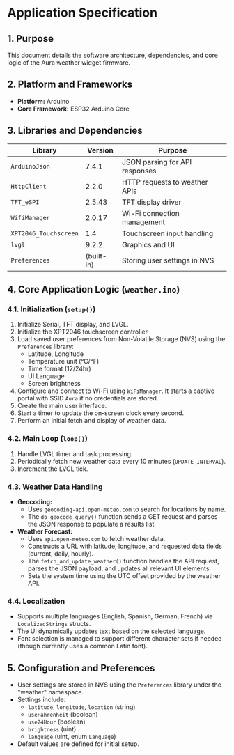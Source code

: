 # Application Specification

## 1. Purpose

This document details the software architecture, dependencies, and core logic of the Aura weather widget firmware.

## 2. Platform and Frameworks

-   **Platform:** Arduino
-   **Core Framework:** ESP32 Arduino Core

## 3. Libraries and Dependencies

| Library               | Version      | Purpose                               |
| --------------------- | ------------ | ------------------------------------- |
| `ArduinoJson`         | 7.4.1        | JSON parsing for API responses        |
| `HttpClient`          | 2.2.0        | HTTP requests to weather APIs         |
| `TFT_eSPI`            | 2.5.43       | TFT display driver                    |
| `WifiManager`         | 2.0.17       | Wi-Fi connection management           |
| `XPT2046_Touchscreen` | 1.4          | Touchscreen input handling            |
| `lvgl`                | 9.2.2        | Graphics and UI                       |
| `Preferences`         | (built-in)   | Storing user settings in NVS          |

## 4. Core Application Logic (`weather.ino`)

### 4.1. Initialization (`setup()`)

1.  Initialize Serial, TFT display, and LVGL.
2.  Initialize the XPT2046 touchscreen controller.
3.  Load saved user preferences from Non-Volatile Storage (NVS) using the `Preferences` library:
    -   Latitude, Longitude
    -   Temperature unit (°C/°F)
    -   Time format (12/24hr)
    -   UI Language
    -   Screen brightness
4.  Configure and connect to Wi-Fi using `WiFiManager`. It starts a captive portal with SSID `Aura` if no credentials are stored.
5.  Create the main user interface.
6.  Start a timer to update the on-screen clock every second.
7.  Perform an initial fetch and display of weather data.

### 4.2. Main Loop (`loop()`)

1.  Handle LVGL timer and task processing.
2.  Periodically fetch new weather data every 10 minutes (`UPDATE_INTERVAL`).
3.  Increment the LVGL tick.

### 4.3. Weather Data Handling

-   **Geocoding:**
    -   Uses `geocoding-api.open-meteo.com` to search for locations by name.
    -   The `do_geocode_query()` function sends a GET request and parses the JSON response to populate a results list.
-   **Weather Forecast:**
    -   Uses `api.open-meteo.com` to fetch weather data.
    -   Constructs a URL with latitude, longitude, and requested data fields (current, daily, hourly).
    -   The `fetch_and_update_weather()` function handles the API request, parses the JSON payload, and updates all relevant UI elements.
    -   Sets the system time using the UTC offset provided by the weather API.

### 4.4. Localization

-   Supports multiple languages (English, Spanish, German, French) via `LocalizedStrings` structs.
-   The UI dynamically updates text based on the selected language.
-   Font selection is managed to support different character sets if needed (though currently uses a common Latin font).

## 5. Configuration and Preferences

-   User settings are stored in NVS using the `Preferences` library under the "weather" namespace.
-   Settings include:
    -   `latitude`, `longitude`, `location` (string)
    -   `useFahrenheit` (boolean)
    -   `use24Hour` (boolean)
    -   `brightness` (uint)
    -   `language` (uint, enum `Language`)
-   Default values are defined for initial setup. 